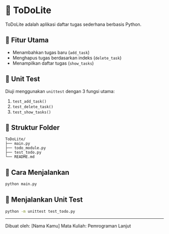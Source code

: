 # 📝 ToDoLite

ToDoLite adalah aplikasi daftar tugas sederhana berbasis Python.

## 🚀 Fitur Utama
- Menambahkan tugas baru (`add_task`)
- Menghapus tugas berdasarkan indeks (`delete_task`)
- Menampilkan daftar tugas (`show_tasks`)

## 🧪 Unit Test
Diuji menggunakan `unittest` dengan 3 fungsi utama:
1. `test_add_task()`
2. `test_delete_task()`
3. `test_show_tasks()`

## 📂 Struktur Folder
```
ToDoLite/
├── main.py
├── todo_module.py
├── test_todo.py
└── README.md
```

## 🔧 Cara Menjalankan
```bash
python main.py
```

## 🧩 Menjalankan Unit Test
```bash
python -m unittest test_todo.py
```

---

Dibuat oleh: [Nama Kamu]
Mata Kuliah: Pemrograman Lanjut
